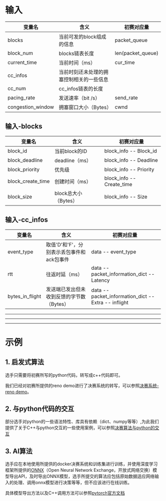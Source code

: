 
# 输入

| 变量名            | 含义                                     | 初赛对应量        |
| ----------------- | ---------------------------------------- | ----------------- |
| blocks            | 当前可发的block组成的信息                | packet_queue      |
| block_num         | blocks链表长度                           | len(packet_queue) |
| current_time      | 当前时间（ms）                           | cur_time          |
| cc_infos          | 当前时刻还未处理的拥塞控制相关的一些信息 |                   |
| cc_num            | cc_infos链表的长度                       |                   |
| pacing_rate       | 发送速率（bit /s）                       | send_rate         |
| congestion_window | 拥塞窗口大小（Bytes）                    | cwnd              |

## 输入-blocks


| 变量名            | 含义                 | 初赛对应量                |
| ----------------- | -------------------- | ------------------------- |
| block_id          | 当前block的ID        | block_info -- Block_id    |
| block_deadline    | deadline（ms）       | block_info -- Deadline    |
| block_priority    | 优先级               | block_info -- Priority    |
| block_create_time | 创建时间（ms）       | block_info -- Create_time |
| block_size        | block总大小（Bytes） | block_info -- Size        |

## 输入-cc_infos

| 变量名          | 含义                                      | 初赛对应量                                           |
| --------------- | ----------------------------------------- | ---------------------------------------------------- |
| event_type      | 取值'D'和'F'，分别表示丢包事件和ack包事件 | data -- event_type                                   |
| rtt             | 往返时延（ms）                            | data -- packet_information_dict -- Latency           |
| bytes_in_flight | 发送端已发出但未收到反馈的字节数（Bytes） | data -- packet_information_dict -- Extra -- inflight |

------



---
---
# 示例
## 1. 启发式算法

选手只需要将初赛所写的python代码，转写成c++代码即可。

我们已经对初赛所提供的reno demo进行了决赛系统的转写，可以参照[决赛系统-reno demo](https://github.com/TOPbuaa/AitransSolution/tree/tc_tool/src/aitrans/reno)。

## 2. 与python代码的交互

部分选手对python的一些语法特性、库具有依赖（dict、numpy等等）,为此我们提供了关于C++与python交互的一些使用案例，可以参照[决赛算法与python的交互](https://github.com/TOPbuaa/AitransSolution/tree/tc_tool/src/aitrans/call_python)

## 3. AI算法

选手应在本地使用所提供的docker决赛系统和训练集进行训练，并使用深度学习框架所提供的[ONNX](https://zh.wikipedia.org/wiki/ONNX)（Open Neural Network Exchange，开放式网络交换）模型导出API，及时导出ONNX模型，选手所提交的算法应包括原始数据适应网络输入的处理、调用onnx模型进行决策等等，但不应该进行在线训练。

具体模型导出方法以及C++调用方法可以参照[pytorch官方文档](https://pytorch.org/tutorials/advanced/cpp_export.html)